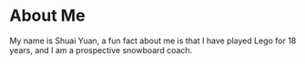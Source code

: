 # About Me

My name is Shuai Yuan, a fun fact about me is that I have played Lego for 18 years, and I am a prospective snowboard coach.
